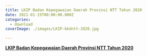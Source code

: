 ```yaml
---
title: LKIP Badan Kepegawaian Daerah Provinsi NTT Tahun 2020
date: 2021-01-15T00:00:00.000Z
categories:
  - download
coverImage: ./images/LKIP-bkdntt-2020.jpg

---
```


**[LKIP Badan Kepegawaian Daerah Provinsi NTT Tahun 2020](https://bkd.nttprov.go.id/web/wp-content/uploads/2024/06/3.1-LKIP-2020.pdf)**
